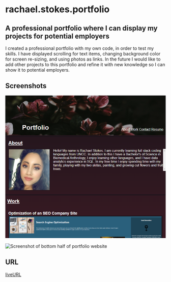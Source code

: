 # rachael.stokes.portfolio
## A professional portfolio where I can display my projects for potential employers

I created a professional portfolio with my own code, in order to test my skills.  I have displayed scrolling for text items, changing background color for screen re-sizing, and using photos as links. In the future I would like to add other projects to this portfolio and refine it with new knowledge so I can show it to potential employers.

## Screenshots

![Screenshot of top half of portfolio website](assets/images/portfolioscreenshot1.png)

![Screenshot of bottom half of portfolio website](assets/screenshots/portfolioscreenshot2.png)

## URL 

[liveURL](https://rachaelkstokes.github.io/Rachael.Stokes.Portfolio/) 
